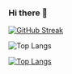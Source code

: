 ### Hi there 👋

[![GitHub Streak](http://github-readme-streak-stats.herokuapp.com?user=MarkusLYZ&theme=dark&background=000000)](https://git.io/streak-stats)

![Top Langs](https://github-readme-stats-flame-three-82.vercel.app/api?username=MarkusLYZ&show_icons=true&hide_border=true&include_private=true)

[![Top Langs](https://github-readme-stats-flame-three-82.vercel.app/api/top-langs/?username=MarkusLYZ&langs_count=8)](https://github.com/MarkusLYZ)
<!--
**MarkusLYZ/MarkusLYZ** is a ✨ _special_ ✨ repository because its `README.md` (this file) appears on your GitHub profile.

Here are some ideas to get you started:

- 🔭 I’m currently working on ...
- 🌱 I’m currently learning ...
- 👯 I’m looking to collaborate on ...
- 🤔 I’m looking for help with ...
- 💬 Ask me about ...
- 📫 How to reach me: ...
- 😄 Pronouns: ...
- ⚡ Fun fact: ...
-->
